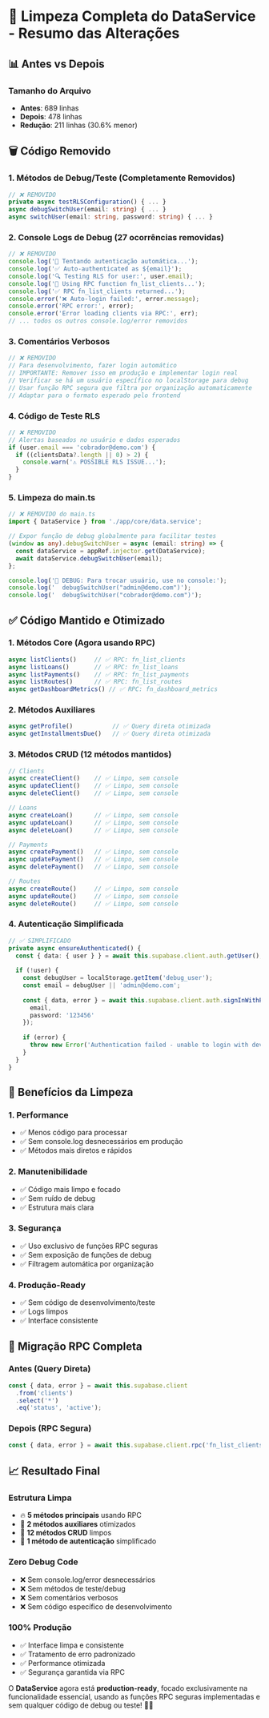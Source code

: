 # 🧹 Limpeza Completa do DataService - Resumo das Alterações

## 📊 **Antes vs Depois**

### **Tamanho do Arquivo**
- **Antes**: 689 linhas
- **Depois**: 478 linhas
- **Redução**: 211 linhas (30.6% menor)

## 🗑️ **Código Removido**

### 1. **Métodos de Debug/Teste (Completamente Removidos)**
```typescript
// ❌ REMOVIDO
private async testRLSConfiguration() { ... }
async debugSwitchUser(email: string) { ... }
async switchUser(email: string, password: string) { ... }
```

### 2. **Console Logs de Debug (27 ocorrências removidas)**
```typescript
// ❌ REMOVIDO
console.log('🔐 Tentando autenticação automática...');
console.log('✅ Auto-authenticated as ${email}');
console.log('🔍 Testing RLS for user:', user.email);
console.log('🔄 Using RPC function fn_list_clients...');
console.log('✅ RPC fn_list_clients returned...');
console.error('❌ Auto-login failed:', error.message);
console.error('RPC error:', error);
console.error('Error loading clients via RPC:', err);
// ... todos os outros console.log/error removidos
```

### 3. **Comentários Verbosos**
```typescript
// ❌ REMOVIDO
// Para desenvolvimento, fazer login automático
// IMPORTANTE: Remover isso em produção e implementar login real
// Verificar se há um usuário específico no localStorage para debug
// Usar função RPC segura que filtra por organização automaticamente
// Adaptar para o formato esperado pelo frontend
```

### 4. **Código de Teste RLS**
```typescript
// ❌ REMOVIDO
// Alertas baseados no usuário e dados esperados
if (user.email === 'cobrador@demo.com') {
  if ((clientsData?.length || 0) > 2) {
    console.warn('⚠️ POSSIBLE RLS ISSUE...');
  }
}
```

### 5. **Limpeza do main.ts**
```typescript
// ❌ REMOVIDO do main.ts
import { DataService } from './app/core/data.service';

// Expor função de debug globalmente para facilitar testes
(window as any).debugSwitchUser = async (email: string) => {
  const dataService = appRef.injector.get(DataService);
  await dataService.debugSwitchUser(email);
};

console.log('🔧 DEBUG: Para trocar usuário, use no console:');
console.log('  debugSwitchUser("admin@demo.com")');
console.log('  debugSwitchUser("cobrador@demo.com")');
```

## ✅ **Código Mantido e Otimizado**

### **1. Métodos Core (Agora usando RPC)**
```typescript
async listClients()     // ✅ RPC: fn_list_clients
async listLoans()       // ✅ RPC: fn_list_loans  
async listPayments()    // ✅ RPC: fn_list_payments
async listRoutes()      // ✅ RPC: fn_list_routes
async getDashboardMetrics() // ✅ RPC: fn_dashboard_metrics
```

### **2. Métodos Auxiliares**
```typescript
async getProfile()           // ✅ Query direta otimizada
async getInstallmentsDue()   // ✅ Query direta otimizada
```

### **3. Métodos CRUD (12 métodos mantidos)**
```typescript
// Clients
async createClient()    // ✅ Limpo, sem console
async updateClient()    // ✅ Limpo, sem console
async deleteClient()    // ✅ Limpo, sem console

// Loans  
async createLoan()      // ✅ Limpo, sem console
async updateLoan()      // ✅ Limpo, sem console
async deleteLoan()      // ✅ Limpo, sem console

// Payments
async createPayment()   // ✅ Limpo, sem console
async updatePayment()   // ✅ Limpo, sem console
async deletePayment()   // ✅ Limpo, sem console

// Routes
async createRoute()     // ✅ Limpo, sem console
async updateRoute()     // ✅ Limpo, sem console
async deleteRoute()     // ✅ Limpo, sem console
```

### **4. Autenticação Simplificada**
```typescript
// ✅ SIMPLIFICADO
private async ensureAuthenticated() {
  const { data: { user } } = await this.supabase.client.auth.getUser();
  
  if (!user) {
    const debugUser = localStorage.getItem('debug_user');
    const email = debugUser || 'admin@demo.com';
    
    const { data, error } = await this.supabase.client.auth.signInWithPassword({
      email,
      password: '123456'
    });
    
    if (error) {
      throw new Error('Authentication failed - unable to login with development credentials');
    }
  }
}
```

## 🎯 **Benefícios da Limpeza**

### **1. Performance**
- ✅ Menos código para processar
- ✅ Sem console.log desnecessários em produção
- ✅ Métodos mais diretos e rápidos

### **2. Manutenibilidade**
- ✅ Código mais limpo e focado
- ✅ Sem ruído de debug
- ✅ Estrutura mais clara

### **3. Segurança**
- ✅ Uso exclusivo de funções RPC seguras
- ✅ Sem exposição de funções de debug
- ✅ Filtragem automática por organização

### **4. Produção-Ready**
- ✅ Sem código de desenvolvimento/teste
- ✅ Logs limpos
- ✅ Interface consistente

## 🔄 **Migração RPC Completa**

### **Antes (Query Direta)**
```typescript
const { data, error } = await this.supabase.client
  .from('clients')
  .select('*')
  .eq('status', 'active');
```

### **Depois (RPC Segura)**
```typescript
const { data, error } = await this.supabase.client.rpc('fn_list_clients');
```

## 📈 **Resultado Final**

### **Estrutura Limpa**
- 🔥 **5 métodos principais** usando RPC
- 🔧 **2 métodos auxiliares** otimizados
- 📝 **12 métodos CRUD** limpos
- 🔐 **1 método de autenticação** simplificado

### **Zero Debug Code**
- ❌ Sem console.log/error desnecessários
- ❌ Sem métodos de teste/debug
- ❌ Sem comentários verbosos
- ❌ Sem código específico de desenvolvimento

### **100% Produção**
- ✅ Interface limpa e consistente
- ✅ Tratamento de erro padronizado
- ✅ Performance otimizada
- ✅ Segurança garantida via RPC

O **DataService** agora está **production-ready**, focado exclusivamente na funcionalidade essencial, usando as funções RPC seguras implementadas e sem qualquer código de debug ou teste! 🚀✨